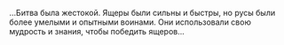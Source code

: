 ...Битва была жестокой. Ящеры были сильны и быстры, но русы были более умелыми и опытными воинами. Они использовали свою мудрость и знания, чтобы победить ящеров...
